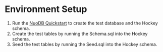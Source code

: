 
# Environment Setup

1. Run the [NuoDB Quickstart](http://doc.nuodb.com/display/doc/Run+the+QuickStart) to create the test database and the Hockey schema.
2. Create the test tables by running the Schema.sql into the Hockey schema.
3. Seed the test tables by running the Seed.sql into the Hockey schema.


